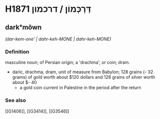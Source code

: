# H1871 דַּרְכְּמוֹן / דרכמון

## darkᵉmôwn

_(dar-kem-one' | dahr-keh-MONE | dahr-keh-MONE)_

### Definition

masculine noun; of Persian origin; a 'drachma', or coin; dram.

- daric, drachma, dram, unit of measure from Babylon; 128 grains (- 32 grams) of gold worth about $120 dollars and 128 grains of silver worth about $- 40
    - a gold coin current in Palestine in the period after the return
### See also

[[G1406]], [[G3414]], [[G3546]]

